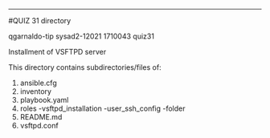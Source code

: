 ---
#QUIZ 31 directory

qgarnaldo-tip
sysad2-12021
1710043
quiz31

Installment of VSFTPD server

This directory contains subdirectories/files of:
1. ansible.cfg
2. inventory
3. playbook.yaml
4. roles
	-vsftpd_installation 
	-user_ssh_config
	-folder
5. README.md
6. vsftpd.conf
